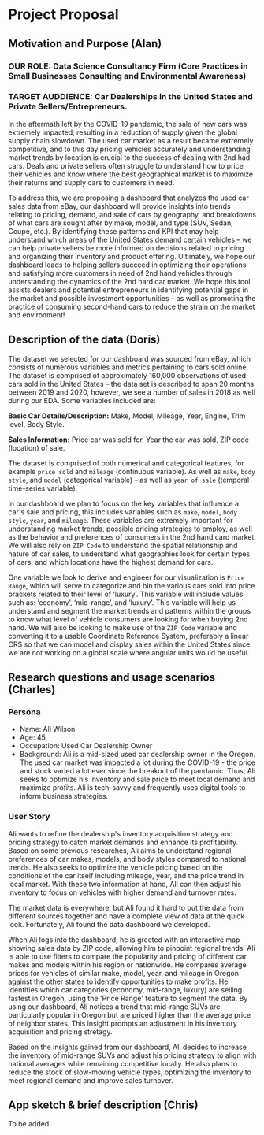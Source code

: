 # Project Proposal

## Motivation and Purpose (Alan)

### OUR ROLE: Data Science Consultancy Firm (Core Practices in Small Businesses Consulting and Environmental Awareness)

### TARGET AUDDIENCE: Car Dealerships in the United States and Private Sellers/Entrepreneurs.

In the aftermath left by the COVID-19 pandemic, the sale of new cars was extremely impacted, resulting in a reduction of supply given the global supply chain slowdown. The used car market as a result became extremely competitive, and to this day pricing vehicles accurately and understanding market trends by location is crucial to the success of dealing with 2nd had cars. Deals and private sellers often struggle to understand how to price their vehicles and know where the best geographical market is to maximize their returns and supply cars to customers in need.   
  
To address this, we are proposing a dashboard that analyzes the used car sales data from eBay, our dashboard will provide insights into trends relating to pricing, demand, and sale of cars by geography, and breakdowns of what cars are sought after by make, model, and type (SUV, Sedan, Coupe, etc.). By identifying these patterns and KPI that may help understand which areas of the United States demand certain vehicles – we can help private sellers be more informed on decisions related to pricing and organizing their inventory and product offering. Ultimately, we hope our dashboard leads to helping sellers succeed in optimizing their operations and satisfying more customers in need of 2nd hand vehicles through understanding the dynamics of the 2nd hard car market. We hope this tool assists dealers and potential entrepreneurs in identifying potential gaps in the market and possible investment opportunities – as well as promoting the practice of consuming second-hand cars to reduce the strain on the market and environment!

## Description of the data (Doris)

The dataset we selected for our dashboard was sourced from eBay, which consists of numerous variables and metrics pertaining to cars sold online. The dataset is comprised of approximately 160,000 observations of used cars sold in the United States – the data set is described to span 20 months between 2019 and 2020, however, we see a number of sales in 2018 as well during our EDA. Some variables included are:

**Basic Car Details/Description:** Make, Model, Mileage, Year, Engine, Trim level, Body Style.  
  
**Sales Information:** Price car was sold for, Year the car was sold, ZIP code (location) of sale.

The dataset is comprised of both numerical and categorical features, for example `price sold` and `mileage` (continuous variable). As well as `make`, `body style`, and `model` (categorical variable) – as well as `year of sale` (temporal time-series variable).  
  
In our dashboard we plan to focus on the key variables that influence a car's sale and pricing, this includes variables such as `make`, `model`, `body style`, `year`, and `mileage`.  These variables are extremely important for understanding market trends, possible pricing strategies to employ, as well as the behavior and preferences of consumers in the 2nd hand card market. We will also rely on `ZIP Code` to understand the spatial relationship and nature of car sales, to understand what geographies look for certain types of cars, and which locations have the highest demand for cars.
  
One variable we look to derive and engineer for our visualization is `Price Range`, which will serve to categorize and bin the various cars sold into price brackets related to their level of ‘luxury’. This variable will include values such as: ‘economy’, ‘mid-range’, and ‘luxury’. This variable will help us understand and segment the market trends and patterns within the groups to know what level of vehicle consumers are looking for when buying 2nd hand. We will also be looking to make use of the `ZIP Code` variable and converting it to a usable Coordinate Reference System, preferably a linear CRS so that we can model and display sales within the United States since we are not working on a global scale where angular units would be useful.

## Research questions and usage scenarios (Charles)

### Persona

- Name: Ali Wilson
- Age: 45
- Occupation: Used Car Dealership Owner
- Background: Ali is a mid-sized used car dealership owner in the Oregon. The used car market was impacted a lot during the COVID-19 - the price and stock varied a lot ever since the breakout of the pandamic. Thus, Ali seeks to optimize his inventory and sale price to meet local demand and maximize profits. Ali is tech-savvy and frequently uses digital tools to inform business strategies.

### User Story

Ali wants to refine the dealership's inventory acquisition strategy and pricing strategy to catch market demands and enhance its profitability. Based on some previous researches, Ali aims to understand regional preferences of car makes, models, and body styles compared to national trends. He also seeks to optimize the vehicle pricing based on the conditions of the car itself including mileage, year, and the price trend in local market. With these two information at hand, Ali can then adjust his inventory to focus on vehicles with higher demand and turnover rates.

The market data is everywhere, but Ali found it hard to put the data from different sources together and have a complete view of data at the quick look. Fortunately, Ali found the data dashboard we developed.

When Ali logs into the dashboard, he is greeted with an interactive map showing sales data by ZIP code, allowing him to pinpoint regional trends. Ali is able to use filters to compare the popularity and pricing of different car makes and models within his region or nationwide. He compares average prices for vehicles of similar make, model, year, and mileage in Oregon against the other states to identify opportunities to make profits. He identifies which car categories (economy, mid-range, luxury) are selling fastest in Oregon, using the 'Price Range' feature to segment the data. By using our dashboard, Ali notices a trend that mid-range SUVs are particularly popular in Oregon but are priced higher than the average price of neighbor states. This insight prompts an adjustment in his inventory acquisition and pricing stretagy.

Based on the insights gained from our dashboard, Ali decides to increase the inventory of mid-range SUVs and adjust his pricing strategy to align with national averages while remaining competitive locally. He also plans to reduce the stock of slow-moving vehicle types, optimizing the inventory to meet regional demand and improve sales turnover.


## App sketch & brief description (Chris)

To be added
